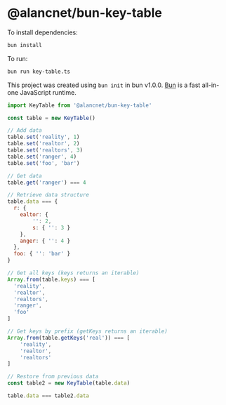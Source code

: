 # @alancnet/bun-key-table

To install dependencies:

```bash
bun install
```

To run:

```bash
bun run key-table.ts
```

This project was created using `bun init` in bun v1.0.0. [Bun](https://bun.sh) is a fast all-in-one JavaScript runtime.

```javascript
import KeyTable from '@alancnet/bun-key-table'

const table = new KeyTable()

// Add data
table.set('reality', 1)
table.set('realtor', 2)
table.set('realtors', 3)
table.set('ranger', 4)
table.set('foo', 'bar')

// Get data
table.get('ranger') === 4

// Retrieve data structure
table.data === {
  r: {
    ealtor: {
        '': 2,
        s: { '': 3 }
    },
    anger: { '': 4 }
  },
  foo: { '': 'bar' }
}

// Get all keys (keys returns an iterable)
Array.from(table.keys) === [
  'reality',
  'realtor',
  'realtors',
  'ranger',
  'foo'
]

// Get keys by prefix (getKeys returns an iterable)
Array.from(table.getKeys('real')) === [
    'reality',
    'realtor',
    'realtors'
]

// Restore from previous data
const table2 = new KeyTable(table.data)

table.data === table2.data
```